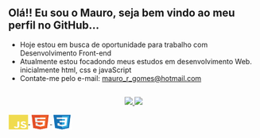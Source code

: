 ## Olá!! Eu sou o Mauro, seja bem vindo ao meu perfil no GitHub...

- Hoje estou em busca de oportunidade para trabalho com Desenvolvimento Front-end
- Atualmente estou focadondo meus estudos em desenvolvimento Web. inicialmente html, css e javaScript
- Contate-me pelo e-mail: mauro_r_gomes@hotmail.com

 ##
 
<div align="center">
  <a href="https://github.com/MauroRoda">
  <img height="180em" src="https://github-readme-stats.vercel.app/api?username=MauroRoda&show_icons=true&theme=dark&include_all_commits=true&count_private=true"/>
  <img height="180em" src="https://github-readme-stats.vercel.app/api/top-langs/?username=MauroRoda&layout=compact&langs_count=7&theme=dark"/>
</div>


  
<div style="display: inline_block"><br>
  <img align="center" alt="Mauro-Js" height="30" width="40" src="https://raw.githubusercontent.com/devicons/devicon/master/icons/javascript/javascript-plain.svg">
  <!-- <img align="center" alt="Rafa-Ts" height="30" width="40" src="https://raw.githubusercontent.com/devicons/devicon/master/icons/typescript/typescript-plain.svg">*-->
  <!-- <img align="center" alt="Rafa-React" height="30" width="40" src="https://raw.githubusercontent.com/devicons/devicon/master/icons/react/react-original.svg"> -->
  <img align="center" alt="Rafa-HTML" height="30" width="40" src="https://raw.githubusercontent.com/devicons/devicon/master/icons/html5/html5-original.svg">
  <img align="center" alt="Rafa-CSS" height="30" width="40" src="https://raw.githubusercontent.com/devicons/devicon/master/icons/css3/css3-original.svg">
</div>
  
